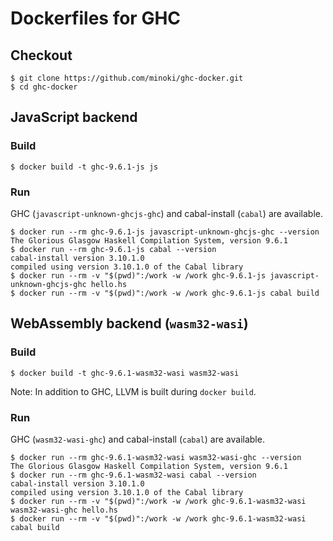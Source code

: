 # Dockerfiles for GHC

## Checkout

```
$ git clone https://github.com/minoki/ghc-docker.git
$ cd ghc-docker
```

## JavaScript backend

### Build

```
$ docker build -t ghc-9.6.1-js js
```

### Run

GHC (`javascript-unknown-ghcjs-ghc`) and cabal-install (`cabal`) are available.

```
$ docker run --rm ghc-9.6.1-js javascript-unknown-ghcjs-ghc --version
The Glorious Glasgow Haskell Compilation System, version 9.6.1
$ docker run --rm ghc-9.6.1-js cabal --version
cabal-install version 3.10.1.0
compiled using version 3.10.1.0 of the Cabal library 
$ docker run --rm -v "$(pwd)":/work -w /work ghc-9.6.1-js javascript-unknown-ghcjs-ghc hello.hs
$ docker run --rm -v "$(pwd)":/work -w /work ghc-9.6.1-js cabal build
```

## WebAssembly backend (`wasm32-wasi`)

### Build

```
$ docker build -t ghc-9.6.1-wasm32-wasi wasm32-wasi
```

Note: In addition to GHC, LLVM is built during `docker build`.

### Run

GHC (`wasm32-wasi-ghc`) and cabal-install (`cabal`) are available.

```
$ docker run --rm ghc-9.6.1-wasm32-wasi wasm32-wasi-ghc --version
The Glorious Glasgow Haskell Compilation System, version 9.6.1
$ docker run --rm ghc-9.6.1-wasm32-wasi cabal --version
cabal-install version 3.10.1.0
compiled using version 3.10.1.0 of the Cabal library 
$ docker run --rm -v "$(pwd)":/work -w /work ghc-9.6.1-wasm32-wasi wasm32-wasi-ghc hello.hs
$ docker run --rm -v "$(pwd)":/work -w /work ghc-9.6.1-wasm32-wasi cabal build
```
